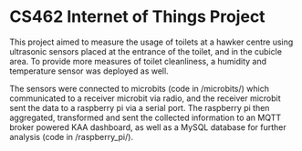 # CS462 Internet of Things Project

This project aimed to measure the usage of toilets at a hawker centre using ultrasonic sensors placed at the entrance of the toilet, and in the cubicle area. To provide more measures of toilet cleanliness, a humidity and temperature sensor was deployed as well.

The sensors were connected to microbits (code in /microbits/) which communicated to a receiver microbit via radio, and the receiver microbit sent the data to a raspberry pi via a serial port. The raspberry pi then aggregated, transformed and sent the collected information to an MQTT broker powered KAA dashboard, as well as a MySQL database for further analysis (code in /raspberry_pi/).
